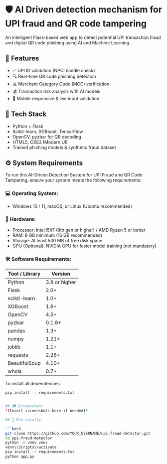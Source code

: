 # 🛡️ Al Driven detection mechanism for UPI fraud and QR code tampering

An intelligent Flask-based web app to detect potential UPI transaction fraud and digital QR code phishing using AI and Machine Learning.

## 🚀 Features
- ✅ UPI ID validation (NPCI handle check)
- 🔍 Real-time QR code phishing detection
- 📊 Merchant Category Code (MCC) verification
- 💰 Transaction risk analysis with AI models
- 📱 Mobile responsive & live input validation

## 📁 Tech Stack
- Python + Flask
- Scikit-learn, XGBoost, TensorFlow
- OpenCV, pyzbar for QR decoding
- HTML5, CSS3 (Modern UI)
- Trained phishing models & synthetic fraud dataset

## ⚙️ System Requirements

To run this AI-Driven Detection System for UPI Fraud and QR Code Tampering, ensure your system meets the following requirements:

### 💻 Operating System:
- Windows 10 / 11, macOS, or Linux (Ubuntu recommended)

### 🧠 Hardware:
- Processor: Intel i5/i7 (8th gen or higher) / AMD Ryzen 5 or better
- RAM: 8 GB minimum (16 GB recommended)
- Storage: At least 500 MB of free disk space
- GPU (Optional): NVIDIA GPU for faster model training (not mandatory)

### 🛠️ Software Requirements:

| Tool / Library        | Version       |
|------------------------|----------------|
| Python                | 3.9 or higher  |
| Flask                 | 2.0+           |
| scikit-learn          | 1.0+           |
| XGBoost               | 1.6+           |
| OpenCV                | 4.5+           |
| pyzbar                | 0.1.8+         |
| pandas                | 1.3+           |
| numpy                 | 1.21+          |
| joblib                | 1.1+           |
| requests              | 2.26+          |
| BeautifulSoup         | 4.10+          |
| whois                 | 0.7+           |

To install all dependencies:
```bash
pip install -r requirements.txt


## 📷 Screenshots
*(Insert screenshots here if needed)*

## 🧪 Run Locally

```bash
git clone https://github.com/YOUR_USERNAME/upi-fraud-detector.git
cd upi-fraud-detector
python -m venv venv
venv\\Scripts\\activate
pip install -r requirements.txt
python app.py


